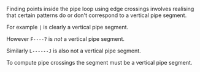 Finding points inside the pipe loop using edge crossings involves realising that certain patterns do or don't correspond to a vertical pipe segment.

For example `|` is clearly a vertical pipe segment.

However `F----7` is _not_ a vertical pipe segment.

Similarly `L------J` is also not a vertical pipe segment.

To compute pipe crossings the segment must be a vertical pipe segment.